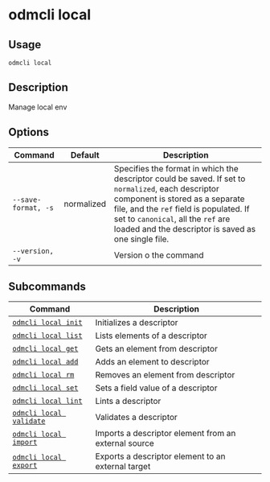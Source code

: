 # odmcli local

## Usage

`odmcli local`

## Description

Manage local env

## Options

| Command             | Default    | Description                                                                                                                                                                                                                                                                    |
|---------------------|------------|--------------------------------------------------------------------------------------------------------------------------------------------------------------------------------------------------------------------------------------------------------------------------------|
| `--save-format, -s` | normalized | Specifies the format in which the descriptor could be saved. If set to `normalized`, each descriptor component is stored as a separate file, and the `ref` field is populated. If set to `canonical`, all the `ref` are loaded and the descriptor is saved as one single file. |
| `--version, -v`     |            | Version o the command                                                                                                                                                                                                                                                          |

## Subcommands

| Command                                          | Description                                          |
|--------------------------------------------------|------------------------------------------------------|
| [`odmcli local init`](cmd-local-init.md)         | Initializes a descriptor                             |
| [`odmcli local list`](cmd-local-list.md)         | Lists elements of a descriptor                       |
| [`odmcli local get`](cmd-local-get.md)           | Gets an element from descriptor                      |
| [`odmcli local add`](cmd-local-add.md)           | Adds an element to descriptor                        |
| [`odmcli local rm`](cmd-local-rm.md)             | Removes an element from descriptor                   |
| [`odmcli local set`](cmd-local-set.md)           | Sets a field value of a descriptor                   |
| [`odmcli local lint`](cmd-local-lint.md)         | Lints a descriptor                                   |
| [`odmcli local validate`](cmd-local-validate.md) | Validates a descriptor                               |
| [`odmcli local import`](cmd-local-import.md)     | Imports a descriptor element from an external source |
| [`odmcli local export`](cmd-local-export.md)     | Exports a descriptor element to an external target   |


